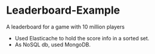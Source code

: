 # Leaderboard-Example
A leaderboard for a game with 10 million players

* Used Elasticache to hold the score info in a sorted set.
* As NoSQL db, used MongoDB.
